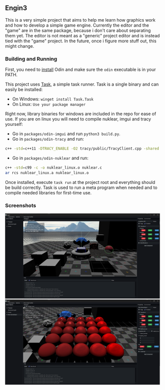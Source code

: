 ## Engin3
This is a very simple project that aims to help me learn how graphics work and how to develop a simple game engine.
Currently the editor and the "game" are in the same package, because i don't care about separating them yet. 
The editor is not meant as a "generic" project editor and is instead tied with the "game" project. In the future, once i figure more stuff out,
this might change.

### Building and Running
First, you need to [install](https://odin-lang.org/docs/install/) Odin and make sure the `odin` executable is in your PATH.

This project uses [Task](https://taskfile.dev), a simple task runner. Task is a single binary and can easily be installed:
- On Windows: `winget install Task.Task`
- On Linux: `Use your package manager`

Right now, library binaries for windows are included in the repo for ease of use.
If you are on linux you will need to compile nuklear, imgui and tracy yourself:
- Go in `packages/odin-imgui` and run `python3 build.py`.
- Go in `packages/odin-tracy` and run:
```sh
c++ -std=c++11 -DTRACY_ENABLE -O2 tracy/public/TracyClient.cpp -shared -fPIC -o tracy.so
```
- Go in `packages/odin-nuklear` and run:
```sh
c++ -std=c99 -c -o nuklear_linux.o nuklear.c
ar rcs nuklear_linux.a nuklear_linux.o
```

Once installed, execute `task run` at the project root and everything should be build correctly.
Task is used to run a meta program when needed and to compile needed libraries for first-time use.

### Screenshots
![Editor Screenshot](screenshots/editor.png)
![PBR Balls](screenshots/pbr.png)
